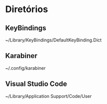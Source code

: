 # Diretórios
## KeyBindings
~/Library/KeyBindings/DefaultKeyBinding.Dict

## Karabiner
~/.config/karabiner

## Visual Studio Code
~/Library/Application Support/Code/User
